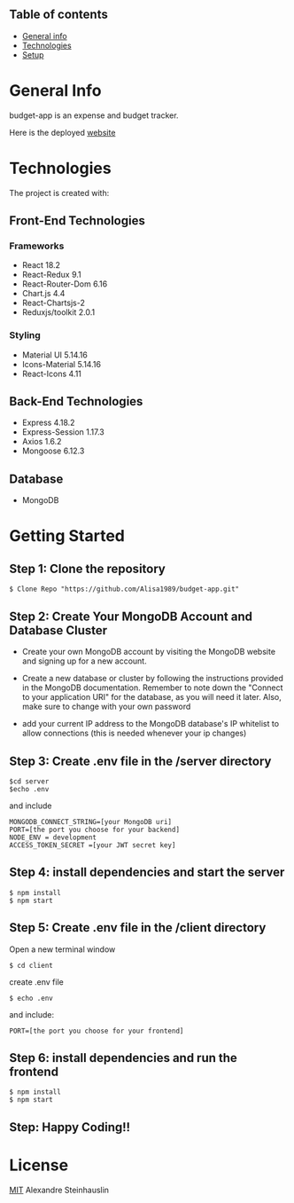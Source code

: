 ## Table of contents
* [General info](#general-info)
* [Technologies](#technologies)
* [Setup](#setup)

# General Info
  budget-app is an expense and budget tracker.
  
  Here is the deployed [website](https://budget-mern-7e102b331f36.herokuapp.com/)
 
# Technologies
 The project is created with:
## Front-End Technologies
### Frameworks
* React 18.2
* React-Redux 9.1
* React-Router-Dom 6.16
* Chart.js 4.4
* React-Chartsjs-2
* Reduxjs/toolkit 2.0.1

### Styling
* Material UI 5.14.16
* Icons-Material 5.14.16
* React-Icons 4.11

## Back-End Technologies
* Express 4.18.2
* Express-Session 1.17.3
* Axios 1.6.2
* Mongoose 6.12.3

## Database
* MongoDB

# Getting Started
## Step 1: Clone the repository
```
$ Clone Repo "https://github.com/Alisa1989/budget-app.git"
```
## Step 2: Create Your MongoDB Account and Database Cluster
- Create your own MongoDB account by visiting the MongoDB website and signing up for a new account.

- Create a new database or cluster by following the instructions provided in the MongoDB documentation. Remember to note down the "Connect to your application URI" for the database, as you will need it later. Also, make sure to change <password> with your own password

- add your current IP address to the MongoDB database's IP whitelist to allow connections (this is needed whenever your ip changes)

## Step 3: Create .env file in the /server directory 
```
$cd server
$echo .env
```
and include
```
MONGODB_CONNECT_STRING=[your MongoDB uri]
PORT=[the port you choose for your backend]
NODE_ENV = development
ACCESS_TOKEN_SECRET =[your JWT secret key]
```
## Step 4: install dependencies and start the server
```
$ npm install
$ npm start
```

## Step 5: Create .env file in the /client directory
Open a new terminal window
```
$ cd client
```
create .env file
```
$ echo .env
```
and include:
```
PORT=[the port you choose for your frontend]
```

## Step 6: install dependencies and run the frontend 
```
$ npm install
$ npm start
```

## Step: Happy Coding!!

# License
[MIT](https://github.com/Alisa1989/Store64/blob/main/LICENSE) Alexandre Steinhauslin





